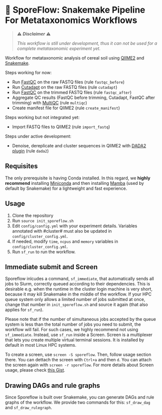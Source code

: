 # 🦠 SporeFlow: Snakemake Pipeline For Metataxonomics Workflows

> ⚠️ ***Disclaimer*** ⚠️
> 
> *This workflow is still under development, thus it can not be used for a complete metataxonomic experiment yet.*

Workflow for metataxonomic analysis of cereal soil using [QIIME2](https://qiime2.org/) and [Snakemake](https://snakemake.readthedocs.io/en/v7.32.2/).

Steps working for now:

- Run [FastQC](https://www.bioinformatics.babraham.ac.uk/projects/fastqc/) on the raw FASTQ files (rule `fastqc_before`)
- Run [Cutadapt](https://cutadapt.readthedocs.io/en/v4.6/) on the raw FASTQ files (rule `cutadapt`)
- Run [FastQC](https://www.bioinformatics.babraham.ac.uk/projects/fastqc/) on the trimmed FASTQ files (rule `fastqc_after`)
- Aggregate QC results (FastQC before trimming, Cutadapt, FastQC after trimming) with [MultiQC](https://multiqc.info/) (rule `multiqc`)
- Create manifest file for QIIME2 (rule `create_manifest`)

Steps working but not integrated yet:

- Import FASTQ files to QIIME2 (rule `import_fastq`)

Steps under active development:

- Denoise, dereplicate and cluster sequences in QIIME2 with [DADA2 plugin](https://docs.qiime2.org/2024.2/plugins/available/dada2/) (rule `dada2`)

## Requisites

The only prerequisite is having Conda installed. In this regard, we **highly recommend** installing [Miniconda](https://docs.anaconda.com/free/miniconda/index.html) and then installing [Mamba](https://anaconda.org/conda-forge/mamba) (used by default by Snakemake) for a lightweight and fast experience.

## Usage

1. Clone the repository
2. Run `source init_sporeflow.sh`
3. Edit `config/config.yml` with your experiment details. Variables annotated with #cluster# must also be updated in `config/cluster_config.yml`.
4. If needed, modify `time`, `ncpus` and `memory` variables in `config/cluster_config.yml`.
5. Run `sf_run` to run the workflow.
   
## Immediate submit and Screen

Sporeflow inlcudes a command, `sf_immediate`, that automatically sends all jobs to Slurm, correctly queued according to their dependencies. This is desirable e.g. when the runtime in the cluster login machine is very short, because it may kill Snakemake in the middle of the workflow. If your HPC queue system only allows a limited number of jobs submitted at once, change that number in `init_sporeflow.sh` and source it again (that also applies for `sf_run`).

Please note that if the number of simultaneous jobs accepted by the queue system is less than the total number of jobs you need to submit, the workflow will fail. For such cases, we highly recommend not using `sf_immediate`. Instead, use `sf_run` inside a Screen. Screen is a multiplexer that lets you create multiple virtual terminal sessions. It is installed by default in most Linux HPC systems.

To create a screen, use `screen -S sporeflow`. Then, follow usage section there. You can dettach the screen with `Ctrl+a` and then `d`. You can attach the screen again with `screen -r sporeflow`. For more details about Screen usage, please check [this Gist](https://gist.github.com/jctosta/af918e1618682638aa82).

## Drawing DAGs and rule graphs

Since Sporeflow is built over Snakemake, you can generate DAGs and rule graphs of the workflow. We provide two commands for this: `sf_draw_dag` and `sf_draw_rulegraph`.